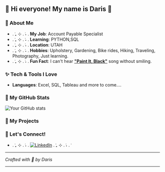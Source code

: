 
## 🌸 Hi everyone! My name is Daris 🌸




### 🌸 About Me
- . ݁₊ ⊹ . ݁˖ . ݁**My Job**: Account Payable Specialist
- . ݁₊ ⊹ . ݁˖ . ݁**Learning**: PYTHON,SQL
- . ݁₊ ⊹ . ݁˖ . ݁**Location**: UTAH
- . ݁₊ ⊹ . ݁˖ . ݁**Hobbies**: Upholstery, Gardening, Bike rides, Hiking, Traveling, Photography, Just learning.
- . ݁₊ ⊹ . ݁˖ . ݁**Fun Fact**: I can't hear [**"Paint It, Black"**](https://www.youtube.com/watch?v=O4irXQhgMqg) song without smiling.


### ✨ Tech & Tools I Love
- **Languages**:  Excel, SQL, Tableau and more to come....

### 🌟 My GitHub Stats






![Your GitHub stats](https://github-readme-stats.vercel.app/api?username=darisgreenleaf&show_icons=true&theme=ambient_gradient)

### 🌸 My Projects

### 💌 Let's Connect!
- . ݁₊ ⊹ . ݁˖ . ݁[![LinkedIn](https://img.shields.io/badge/-LinkedIn-0077B5?style=flat&logo=linkedin&logoColor=white)](https://linkedin.com/in/daris-greenleaf) . ݁₊ ⊹ . ݁˖ . ݁

---

*Crafted with 💖 by Daris*

---



